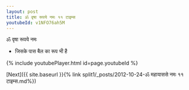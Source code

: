 ```yaml
---
layout: post
title: ॐ वृषा रूपये नमः ११ टाइम्स
youtubeId: v1NFO76ah5M
---
```

 
 
 ॐ वृषा रूपये नमः  
 
 -  जिसके पास बैल का रूप भी है 
 
  
 
  
 
 
 
 
 
 


{% include youtubePlayer.html id=page.youtubeId %}
 
[Next]({{ site.baseurl }}{% link  split1/_posts/2012-10-24-ॐ महायाससे नमः ११ टाइम्स.md%})
 
